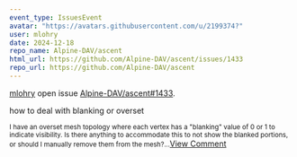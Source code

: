 ```yaml
---
event_type: IssuesEvent
avatar: "https://avatars.githubusercontent.com/u/2199374?"
user: mlohry
date: 2024-12-18
repo_name: Alpine-DAV/ascent
html_url: https://github.com/Alpine-DAV/ascent/issues/1433
repo_url: https://github.com/Alpine-DAV/ascent
---
```


<a href='https://github.com/mlohry' target='_blank'>mlohry</a> open issue <a href='https://github.com/Alpine-DAV/ascent/issues/1433' target='_blank'>Alpine-DAV/ascent#1433</a>.

<p>how to deal with blanking or overset</p><small>I have an overset mesh topology where each vertex has a "blanking" value of 0 or 1 to indicate visibility. Is there anything to accommodate this to not show the blanked portions, or should I manually remove them from the mesh?...</small><a href='https://github.com/Alpine-DAV/ascent/issues/1433' target='_blank'>View Comment</a>